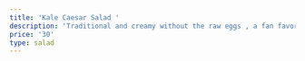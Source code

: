 ```yaml
---
title: 'Kale Caesar Salad '
description: 'Traditional and creamy without the raw eggs , a fan favorite.  '
price: '30'
type: salad
---
```


